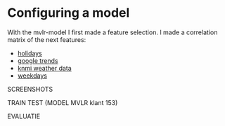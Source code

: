 # Configuring a model

With the mvlr-model I first made a feature selection. I made a correlation matrix of the next features:
- [holidays](https://github.com/Laurinevdstolpe/minor-data-science/blob/main/predictive%20analytics/2021-01-12.png)
- [google trends](https://github.com/Laurinevdstolpe/minor-data-science/blob/main/predictive%20analytics/2021-01-12%20(1).png)
- [knmi weather data](https://github.com/Laurinevdstolpe/minor-data-science/blob/main/predictive%20analytics/2021-01-12%20(2).png)
- [weekdays]()

SCREENSHOTS 

TRAIN TEST (MODEL MVLR klant 153)

EVALUATIE



